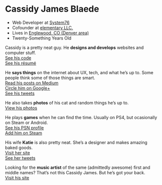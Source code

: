 # Cassidy James Blaede

<ul class="fa-ul">
    <li><i class="fa-li fa fa-briefcase"></i>Web Developer at <a href="https://system76.com/">System76</a></li>
    <li><i class="fa-li fa fa-heart"></i>Cofounder at <a href="https://elementary.io/">elementary LLC.</a></li>
    <li><i class="fa-li fa fa-map-marker"></i>Lives in <a href="https://www.google.com/maps/place/Englewood,+CO/@39.6888341,-104.9838867,12z/data=!4m2!3m1!1s0x876c807a9da33fb7:0x6620ef5f5fcfffc5">Englewood, CO (Denver area)</a></li>
    <li><i class="fa-li fa fa-birthday-cake"></i><span id="age">Twenty-Something</span> Years Old</li>
</ul>
<p>Cassidy is a pretty neat guy. He <strong>designs and develops</strong> websites and computer stuff.
<br/><a href="https://github.com/cassidyjames" class="read-more github"><i class="fa fa-fw fa-github"></i>See his code</a>
<br /><a href="http://cassidyjames.com/resume" class="read-more resume"><i class="fa fa-fw fa-file-text-o"></i>See his résumé</a>
</p>

<p>He <strong>says things</strong> on the internet about UX, tech, and what he&rsquo;s up to. Some people think some of those things are smart.
<br/><a href="https://medium.com/@cassidyjames" class="read-more medium"><i class="fa fa-fw fa-medium"></i>Read his posts on Medium</a>
<br/><a href="https://plus.google.com/+CassidyJames" class="read-more google-plus"><i class="fa fa-fw fa-google-plus"></i>Circle him on Google+</a>
<br/><a href="https://twitter.com/CassidyJames" class="read-more twitter"><i class="fa fa-fw fa-twitter"></i>See his tweets</a>
</p>

<p>He also takes <strong>photos</strong> of his cat and random things he&rsquo;s up to.
<br/><a href="https://instagram.com/cassidy.james.blaede" class="read-more instagram"><i class="fa fa-fw fa-instagram"></i>View his photos</a>
</p>

<p>He plays <strong>games</strong> when he can find the time. Usually on PS4, but ocasionally on Steam or Android.
<br/><a href="http://psnprofiles.com/blaede22" class="read-more psn"><i class="fa fa-fw fa-trophy"></i>See his PSN profile</a>
<br/><a href="http://steamcommunity.com/id/cassidyjames/" class="read-more steam"><i class="fa fa-fw fa-steam-square"></i>Add him on Steam</a>
</p>

<p>His wife <strong>Katie</strong> is also pretty neat. She&rsquo;s a designer and makes amazing baked goods.
<br/><a href="http://katiemkblaede.com" class="read-more"><i class="fa fa-fw fa-globe"></i>Visit her site</a>
<br/><a href="https://twitter.com/katiemkblaede" class="read-more twitter"><i class="fa fa-fw fa-twitter"></i>See her tweets</a>
</p>

<p>Looking for the <strong>music artist</strong> of the same (admittedly awesome) first and middle names? That&rsquo;s not this Cassidy James. But he&rsquo;s got your back.
<br/><a href="http://cvssidyjvmes.com/index.html" class="read-more"><i class="fa fa-fw fa-music"></i>Visit his site</a>
</p>
